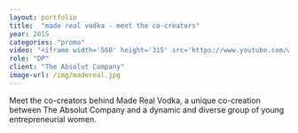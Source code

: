 ```yaml
---
layout: portfolio
title:  "made real vodka - meet the co-creators"
year: 2015
categories: "promo"
video: "<iframe width='560' height='315' src='https://www.youtube.com/watch?v=L-ZUGh2up7g' frameborder='0' allowfullscreen></iframe>"
role: "DP"
client: "The Absolut Company"
image-url: /img/madereal.jpg
---
```


Meet the co-creators behind Made Real Vodka, a unique co-creation between The Absolut Company and a dynamic and diverse group of young entrepreneurial women.